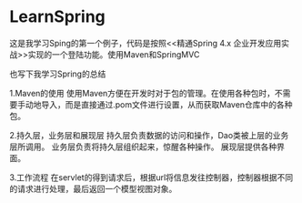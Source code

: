 # LearnSpring


这是我学习Sping的第一个例子，代码是按照<<精通Spring 4.x 企业开发应用实战>>实现的一个登陆功能。使用Maven和SpringMVC

也写下我学习Spring的总结

1.Maven的使用
       使用Maven方便在开发时对于包的管理。在使用各种包时，不需要手动地导入，而是直接通过.pom文件进行设置，从而获取Maven仓库中的各种包。
     
2.持久层，业务层和展现层
        持久层负责数据的访问和操作，Dao类被上层的业务层所调用。
        业务层负责将持久层组织起来，惊醒各种操作。
        展现层提供各种界面。
        
3.工作流程
        在servlet的得到请求后，根据url将信息发往控制器，控制器根据不同的请求进行处理，最后返回一个模型视图对象。
